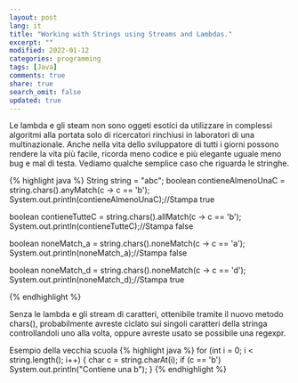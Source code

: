 ```yaml
---
layout: post
lang: it
title: "Working with Strings using Streams and Lambdas."
excerpt: ""
modified: 2022-01-12
categories: programming
tags: [Java]
comments: true
share: true
search_omit: false
updated: true
---
```


Le lambda e gli steam non sono oggeti esotici da utilizzare in complessi algoritmi alla portata solo di ricercatori rinchiusi in laboratori di una multinazionale.
Anche nella vita dello sviluppatore di tutti i giorni possono rendere la vita più facile, ricorda meno codice e più elegante uguale meno bug e mal di testa.
Vediamo qualche semplice caso che riguarda le stringhe.

{% highlight java %}
String string = "abc";
boolean contieneAlmenoUnaC = string.chars().anyMatch(c -> c == 'b');
System.out.println(contieneAlmenoUnaC);//Stampa true

boolean contieneTutteC = string.chars().allMatch(c -> c == 'b');
System.out.println(contieneTutteC);//Stampa false

boolean noneMatch_a = string.chars().noneMatch(c -> c == 'a');
System.out.println(noneMatch_a);//Stampa false

boolean noneMatch_d = string.chars().noneMatch(c -> c == 'd');
System.out.println(noneMatch_d);//Stampa true

{% endhighlight %}

Senza le lambda e gli stream di caratteri, ottenibile tramite il nuovo metodo chars(),
probabilmente avreste ciclato sui singoli caratteri della stringa controllandoli uno alla volta,
oppure avreste usato se possibile una regexpr.

Esempio della vecchia scuola 
{% highlight java %}
for (int i = 0; i < string.length(); i++) {
    char c = string.charAt(i);
    if (c == 'b') System.out.println("Contiene una b");
}
{% endhighlight %}